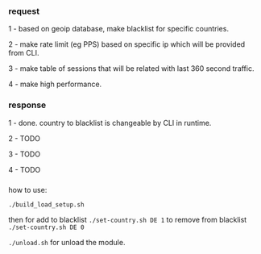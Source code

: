 ### request
1 - based on geoip database, make blacklist for specific countries. 

2 - make rate limit (eg PPS) based on specific ip which will be provided from CLI.

3 - make table of sessions that will be related with last 360 second traffic.

4 - make high performance.

### response
1 - done. country to blacklist is changeable by CLI in runtime.

2 - TODO

3 - TODO

4 - TODO

###
how to use:

`./build_load_setup.sh`

then for add to blacklist `./set-country.sh DE 1` to remove from blacklist `./set-country.sh DE 0`

`./unload.sh` for unload the module.
